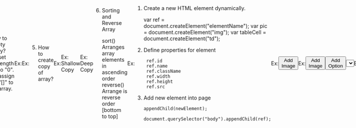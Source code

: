27th March
==============
What is Array?
What is purpose of Array?
How to configure Array?
How to assign and initialize memory for array?
Array Methods

1. Read array properties and elements

    toString()
    join()
    map()
    find()
    filter()
    slice()
    for..in
    for..of

                                        for..in
    - It is an iterator used to read all properties from array.

    Syntax:
            for(var property in collection)
            {
            }

                                        for..of
    - It is an iterator used to read all elements [values] from array.
   
    Syntax:
            for(var item of collection)
            {
            }

FAQ: How to read both properties and values?
Ans:  By using "for..in"

            for(var property in collection)
            {
                document.write(property + "-" + collection[property]);        collection[0]
            }

FAQ: What is difference between a loop and iterator?
Ans:  Loop comprises of initialization, condition, counter to read values from collection.
                    for(var i=0; i<collection.length; i++)
                    {
                    }
        Iterator is a design pattern that allows to read values from collection in sequential      
        order. It doesn't require initialization, condition and counter.

                    for(var item of collection)
                    {
                    }

<script>
   var sales = [35000, 57000, 24400, 67000, 21000];
   for(var property in sales){
      document.write(`[${property}]-${sales[property]}<br>`);
   }
</script>

2. Add elements into array

    push()                    It adds new element(s) as last elements. [bottom]
    unshift()                It adds new element(s) as first elements. [top]
    splice()                It adds new element(s) at any specific location.

Syntax:
    collection.push("item1", "item2", ...);
    collection.unshift("item1", "item2",..);
    collection.splice(indexNumber, deleteCount, "item1", "item2"..);

Ex:
<script>
    var categories = ["Electronics", "Footwear", "Fashion"];
    categories.unshift("All");
    categories.splice(2,0,"Kids", "Men's Clothing");
    for(var property in categories)
    {
      document.write(`[${property}] ${categories[property]}<br>`);
    }
</script>

3. Removing elements from array

    pop()            It removes and returns the last element
    shift()            It removes and returns the first element
    splice()        It removes and returns the specified element(s)

Ex:
<script>
    var categories = ["Electronics", "Footwear", "Fashion"];
    document.write(`${categories.splice(1,2)} removed.<br>`);
    for(var property in categories)
    {
      document.write(`[${property}] ${categories[property]}<br>`);
    }
</script>

4. How to Empty Array?
    - set length to "0".
    - assign "[]" to array.

Ex:
<script>
    var categories = ["Electronics", "Footwear", "Fashion"];
    categories.length = 0;
    document.write(categories);
</script>

Ex:
<script>
    var categories = ["Electronics", "Footwear", "Fashion"];
    categories = [];
    document.write(categories);
</script>

5. How to create copy of array?

Ex:
<script>
    var categories = ["Electronics", "Footwear", "Fashion"];
    var menu = categories;
    document.write(`
         Categories : ${categories} <br>
         Menu : ${menu}
    `);
</script>

Ex:  Shallow Copy
<script>
    var categories = ["Electronics", "Footwear", "Fashion", "Kids"];
    var menu = Array.from(categories);
    document.write(`
         Categories : ${categories} <br>
         Menu : ${menu}
    `);
</script>

Ex: Deep Copy

<script>
    var categories = ["Electronics", "Footwear", "Fashion", "Kids", "Men"];
    var menu = JSON.parse(JSON.stringify(categories));
    document.write(`
         Categories : ${categories} <br>
         Menu : ${menu}
    `);
</script>

6. Sorting and Reverse Array

    sort()                        Arranges array elements in ascending order
    reverse()                    Arrange is reverse order [bottom to top]

Ex:
<script>
     var cities = ["Delhi","Hyd","Mumbai", "Chennai", "Bangalore"];
     cities.sort();
     cities.reverse();
     for(var item of cities) {
      document.write(item  + "<br>");
     }
</script>

                       Dynamically Adding Elements into Page

1. Create a new HTML element dynamically.

     var ref =    document.createElement("elementName");
     var pic =    document.createElement("img");
     var tableCell =    document.createElement("td");

2. Define properties for element

        ref.id
        ref.name
        ref.className
        ref.width
        ref.height
        ref.src

 3. Add new element into page

        appendChild(newElement);

        document.querySelector("body").appendChild(ref);


Ex:
<!DOCTYPE html>
<html lang="en">
<head>
   <meta charset="UTF-8">
   <meta http-equiv="X-UA-Compatible" content="IE=edge">
   <meta name="viewport" content="width=device-width, initial-scale=1.0">
   <title>Document</title>
   <script>
      function AddClick(){
          var pic = document.createElement("img");
          pic.width = "200";
          pic.height = "200";
          pic.border = "2";
          pic.src = "../public/images/shoe.jpg";
          document.getElementById("container").appendChild(pic);
      }
   </script>
</head>
<body>
   <button onclick="AddClick()">Add Image</button>
   <div id="container">

   </div>
</body>
</html>

Ex:
<!DOCTYPE html>
<html lang="en">
<head>
   <meta charset="UTF-8">
   <meta http-equiv="X-UA-Compatible" content="IE=edge">
   <meta name="viewport" content="width=device-width, initial-scale=1.0">
   <title>Document</title>
   <script>
      function AddClick(){
          var pic = document.createElement("img");
          pic.width = "200";
          pic.height = "200";
          pic.border = "2";
          pic.src = "../public/images/shoe.jpg";
          document.getElementById("container").appendChild(pic);
      }
      function AddOption(){
          var option = document.createElement("option");
          option.text = "Delhi";
          option.value = "Delhi";
          document.querySelector("select").appendChild(option);
      }
   </script>
</head>
<body>
   <button onclick="AddClick()">Add Image</button>
   <button onclick="AddOption()">Add Option</button>
   <div id="container">

   </div>
   <select>

   </select>
</body>
</html>

Ex:

<!DOCTYPE html>
<html lang="en">
<head>
   <meta charset="UTF-8">
   <meta http-equiv="X-UA-Compatible" content="IE=edge">
   <meta name="viewport" content="width=device-width, initial-scale=1.0">
   <title>Document</title>
   <script>
      var categories = ["All", "Electronics", "Footwear", "Fashion"];

      function AddOption(){
          document.querySelector("select").innerHTML = "";
          for(var item of categories){
               var option = document.createElement("option");
               option.text = item;
               option.value = item;
               document.querySelector("select").appendChild(option);
          }
      }
   </script>
</head>
<body>
   <button onclick="AddOption()">Add Option</button>
 
   <select>

   </select>
</body>
</html>

Ex:
<!DOCTYPE html>
<html lang="en">
<head>
   <meta charset="UTF-8">
   <meta http-equiv="X-UA-Compatible" content="IE=edge">
   <meta name="viewport" content="width=device-width, initial-scale=1.0">
   <title>Document</title>
   <script>
      var categories = ["All", "Electronics", "Footwear", "Fashion"];

      function AddOption(){
          document.querySelector("select").innerHTML = "";
          for(var item of categories){
               var option = document.createElement("option");
               option.text = item;
               option.value = item;
               document.querySelector("select").appendChild(option);

               var li = document.createElement("li");
               li.innerHTML = item;
               document.querySelector("ol").appendChild(li);

               var tr = document.createElement("tr");
               var td = document.createElement("td");
               td.innerHTML = item;
               tr.appendChild(td);
               document.querySelector("tbody").appendChild(tr);

          }
      }
   </script>
</head>
<body>
   <button onclick="AddOption()">Add Option</button>
 
   <select>

   </select>
   <h2>Categories</h2>
   <ol>

   </ol>
   <h2>Table</h2>
   <table border="1" width="400">
      <thead>
         <tr>
            <th>Categories</th>
         </tr>
      </thead>
      <tbody>

      </tbody>
   </table>
</body>
</html>

# 28 th March 2023
Finding an Element in Array:
   find()                     It returns the matching value using a call back function
   indexOf()                 It returns index number of specified element, if not found it
                             returns -1.
   lastIndexOf()             It returns last occurance index number.


Ex:
<!DOCTYPE html>
<html lang="en">
<head>
    <meta charset="UTF-8">
    <meta http-equiv="X-UA-Compatible" content="IE=edge">
    <meta name="viewport" content="width=device-width, initial-scale=1.0">
    <title>Array</title>
    <link rel="stylesheet" href="../node_modules/bootstrap/dist/css/bootstrap.css">
    <link rel="stylesheet" href="../node_modules/bootstrap-icons/font/bootstrap-icons.css">
    <script>
        var cities = ["Delhi", "Hyd", "Mumbai"];
        function LoadCities(){
            document.getElementById("lstCities").innerHTML = "";
            for(var city of cities){
                var option = document.createElement("option");
                option.text = city;
                option.value = city;
                document.getElementById("lstCities").appendChild(option);
            }
            document.getElementById("lblCount").innerHTML = `Total No of Cities : ${cities.length}`;
        }
        function bodyload(){
            LoadCities();
        }
        function AddClick(){
            var cityName = document.getElementById("txtCity").value;
            if(cities.indexOf(cityName)==-1) {
                cities.push(cityName);
                alert(`${cityName} added to list`);
                document.getElementById("txtCity").value = "";
                cities.sort();
                LoadCities();
            } else {
                alert(`${cityName} Exists`);
            }
        }
        function RemoveClick(){
            var selectedCityName = document.getElementById("lstCities").value;
            var selectedIndex = cities.indexOf(selectedCityName);
            var flag = confirm(`Delete ${selectedCityName}\nAre you sure want to delete?`);
            if(flag==true){
                cities.splice(selectedIndex,1);
                LoadCities();
            }
        }
        function ClearClick(){
            cities.length = 0;
            LoadCities();
        }
        function SortAsc(){
            cities.sort();
            LoadCities();
        }
        function SortDsc(){
            cities.sort();
            cities.reverse();
            LoadCities();
        }
    </script>
</head>
<body class="container-fluid" onload="bodyload()">
    <h2>Array Manipulations</h2>
    <div class="mt-3 mb-3 w-25">
        <div class="input-group">
            <span class="input-group-text">New City : </span>
            <input type="text" id="txtCity" class="form-control">
            <button onclick="AddClick()" class="btn btn-primary">Add</button>
        </div>
    </div>
    <div class="w-25">
        <label class="form-label">Your Cities</label>
        <div>
            <div class="mt-2 mb-2">
                <button class="btn btn-primary" onclick="SortAsc()">
                    <span class="bi bi-sort-alpha-down"></span>
                </button>
                <button class="btn btn-primary" onclick="SortDsc()">
                    <span class="bi bi-sort-alpha-up"></span>
                </button>
            </div>
            <select class="form-select" size="3" id="lstCities">

            </select>
            <label class="form-label" id="lblCount"></label>
        </div>
        <div class="mt-3">
            <button class="btn btn-danger" onclick="RemoveClick()"> <span class="bi bi-trash-fill"></span>Remove City</button>
            <button class="btn btn-danger" onclick="ClearClick()">Clear All</button>
        </div>

    </div>
</body>
</html>


Ex:
<!DOCTYPE html>
<html lang="en">
<head>
    <meta charset="UTF-8">
    <meta http-equiv="X-UA-Compatible" content="IE=edge">
    <meta name="viewport" content="width=device-width, initial-scale=1.0">
    <title>Document</title>
    <script>
         var photos = ["images/m1.jpg", "images/m2.jpg", "images/m3.jpg", "images/m4.jpg", "images/m5.jpg"];
          function bodyload(){
              for(var path of photos) {
                  var img = document.createElement("img");
                  img.src = path;
                  img.width = "200";
                  img.height = "200";
                  document.getElementById("gallery").appendChild(img);
              }
          }
    </script>
    <style>
        body {
            height: 500px;
            display: flex;
            justify-content: center;
            align-items: center;
        }
        img:hover {
            transform: scale(1.5);
            transition: 2s;
            box-shadow: 10px 10px 3px gray;
        }
        img {
            transition: 2s;
        }
        marquee {
            padding: 100px;
        }
    </style>
</head>
<body onload="bodyload()">
    <div>
        <marquee scrollamount="10" id="gallery" onmouseover="this.stop()" onmouseout="this.start()">

        </marquee>
    </div>
</body>
</html>

                                    Object Type
- Object is set of properties and functions.
- Object is to store all related data and logic together.
- "Alan Kay" introduced the concept of Object into computer programming in early 1960's.
- Joahn Olay and Nygaard developer object oriented programming in early 1967.
- It was formulated with a language "SIMULA".

Syntax:
            let  tv  =  { }

- Data and logic is stored in object in the form of "Key - Value" collection.

Syntax:
            let  tv = {
                Key : value,
                Key : value
            }

- All keys are "string" type.
- Value can any type, Primitive or Non-primitive.
- If object comprises of only data and no logic then it is reffered as "JSON".
  [JavaScript Object Notation]
- JSON is format used to represent data.     [JSON, XML]

JSON
    {
        "Name": "Samsung TV",
        "Price" : 30000.44,
        "Stock" : true
    }

XML
    <Product>
        <Name> Samsung TV </Name>
        <Price> 30000.44 </Price>
        <Stock> true </Stock>
    </Product>

- You can access any key with reference of object.

Ex:
<script>
     var tv = {
        "Name": "Samsung TV",
        "Price": 50000.33,
        "Stock": true,
        "Cities": ["Delhi", "Hyd"],
        "Rating": {"Rate":4.3, "Count": 3500}
     }
     document.write(`
          Name  : ${tv.Name} <br>
          Price : ${tv.Price} <br>
          Stock : ${tv.Stock} <br>
          Cities: ${tv.Cities.toString()} <br>
          Rating : ${tv.Rating.Rate} [${tv.Rating.Count}]
     `);
</script>

# 29th MArch 2023
======================================
What is an Object in JavaScript?
- Key and Value collection
- It is used to keep all related data and logic together.
- If object maps only to data then it is known as JSON.
  [JavaScript Object Notation]
- Every key is "string" type.
- Every value can be any type, primitive or non-primitive
- If you want to maintain data in a separate location then you can create "JSON" file.
                                file.json
Syntax:
        var product = {
            "Name": "Samsung TV",
            "Price" : 45000.44,
            "Stock": true,    
            "Cities": ["Delhi", "Hyd"],
            "Rating": {"Rate":4.4, "Count":4500}            
         }

- Object can contain both data and logic

Syntax:
        var product =  {
            "Name":    "TV",
            "Price": 45000.44,
            "Qty": 3,
            "Total": function() {
             },
            "Print": function() {
            }
        }

- You can access the properties and functions with in object by using "this" keyword.

            "Total": function() {
                 return this.Qty * this.Price;
              }

- You can access the properties and functions outside object by using object reference.

             product.Qty
             product.Total()
             product.Print()

- Data is stored in property and logic is defined in function.

Ex:
<script>
     var tv = {
        "Name": "Samsung TV",
        "Price": 0,
        "Qty": 2,
        "Total": function(){
           return this.Qty * this.Price;
        },
        "Print": function(){
           document.write(`Name=${this.Name}<br>Price=${this.Price}<br>Qty=${this.Qty}<br>Total=${this.Total()}`);
        }
     }
    tv.Price = parseFloat(prompt("Enter Price"));
    tv.Print();
</script>

Note: Often JavaScript object is called as "Pseudo Class".

                                    Array of Objects

Data Source: Table

        ProductId            Name                Price
        ----------------------------------------------------
        1                    TV                    35000.44
        2                    Mobile                12000.33

Middleware : API [Application Programming Interface]
                 To make the data reachable to every device and OS services.

Data Format: JSON
         var products =
            [
                {"ProductId":1, "Name": "TV", "Price": 35000.44},        => 0
                {"ProductId":2, "Name": "Mobile", "Price": 12000.33}    => 1
            ]

        Mobile Price :  products[1].Price

- To access data from JSON file or API URL  browser needs "XMLHttpRequest" object.
- JavaScript provides a promise called "fetch()" which uses XMLHttpRequest.
- Promise is a function that returns accurate status of any task performed.
            Promise Fullfilled
            Promise Rejected
            Promise Failed

Syntax:
                fetch("url | path")
                .then(function(){
                    on success
                })        
                .catch(function(){
                    on failure
                })
                .finally(function(){
                    always..
                })



Ex:
1. add a new folder into project
        "data"

2. add a new file into data folder

        "flipkart.json"
{
    "title": "vivo T1 44W (Midnight Galaxy, 128 GB)  (4 GB RAM)",
    "price": 14499,
    "actualPrice":17999,
    "offers": [
         "Bank Offer10% off on Bank of Baroda Credit Card EMI Transactions, up to ₹1,000 on orders of ₹5,000 and aboveT&C",
         "Bank Offer10% off on IDFC FIRST Bank Credit Card EMI Transactions, up to ₹1,000 on orders of ₹5,000 and aboveT&C",
         "Bank Offer10% off on IndusInd Bank Credit Card EMI Transactions, up to ₹1,000 on orders of ₹7,500 and aboveT&C",
         "Buy this Product and Get Extra ₹500 Off on Bikes & ScootersT&C"
    ],
    "rating": {"rate":4.5, "ratings":96490, "reviews": 5600},
    "photo": "../public/images/m1.jpg"
}

3. Add a new HTML page

        flipkart.html

<!DOCTYPE html>
<html lang="en">
<head>
    <meta charset="UTF-8">
    <meta http-equiv="X-UA-Compatible" content="IE=edge">
    <meta name="viewport" content="width=device-width, initial-scale=1.0">
    <title>Flipkart</title>
    <link rel="stylesheet" href="../node_modules/bootstrap/dist/css/bootstrap.css">
    <link rel="stylesheet" href="../node_modules/bootstrap-icons/font/bootstrap-icons.css">
    <script>
        function bodyload(){
            fetch("../data/flipkart.json")
            .then(function(response){
                return response.json();  
            })
            .then(function(product){
                document.getElementById("productImage").src= product.photo;
                document.getElementById("productTitle").innerHTML = product.title;
                document.getElementById("productRating").innerHTML = product.rating.rate;
                document.getElementById("productReviews").innerHTML = `${product.rating.ratings} Ratings & ${product.rating.reviews} Reviews`.fontcolor('gray').bold();
                document.getElementById("productPrice").innerHTML = `&#8377; ${product.price} <font size='5' color='gray'><strike> &#8377; ${product.actualPrice}</strike></font>`;
                for(var offer of product.offers){
                    var li = document.createElement("li");
                    li.innerHTML = `<span class="bi bi-tag-fill text-success"></span> ${offer}`;
                    li.className = "mb-2 mt-2";
                    document.querySelector("ul").appendChild(li);
                }
            })
        }
    </script>
</head>
<body class="container-fluid" onload="bodyload()">
    <section class="row mt-4">
        <div class="col-3">
            <img width="300" height="400" id="productImage">
        </div>
        <div class="col-9">
            <h3 id="productTitle"></h3>
            <div class="d-flex">
                <div class="bg-success text-white p-1 rounded" style="width:60px">
                    <span id="productRating"></span> <span class="bi bi-star-fill"></span>
                 </div>
                 <div class="ms-3">
                     <span id="productReviews"></span>
                 </div>
            </div>
            <div class="mt-4">
                <h1 id="productPrice"></h1>
            </div>
            <div>
                <h3>Offers</h3>
                <ul>
                   
                </ul>
            </div>
        </div>
    </section>
</body>
</html>


# 31st March 2023
=========================
Nasa API

<!DOCTYPE html>
<html lang="en">
<head>
    <meta charset="UTF-8">
    <meta http-equiv="X-UA-Compatible" content="IE=edge">
    <meta name="viewport" content="width=device-width, initial-scale=1.0">
    <title>Document</title>
    <link rel="stylesheet" href="../node_modules/bootstrap/dist/css/bootstrap.css">
    <script>
        function bodyload(){
            fetch("https://api.nasa.gov/mars-photos/api/v1/rovers/curiosity/photos?sol=1000&api_key=6ffzhNjjV1XA2HkP9u2ghEmZVMK8Rb2M2ZG4n6Fl&quot;)
            .then(function(res){
                return res.json();
            })
            .then(function(marsObject){
                console.log(marsObject);
                for(var item of marsObject.photos)
                {
                    var div = document.createElement("div");
                    div.className = "card p-2 m-2";
                    div.style.width = "200px";
                    div.innerHTML = `
                        <img src=${item.img_src} height="150" class="card-img-top">
                        <div class="card-header">
                            <h2>${item.id}</h2>
                        </div>
                        <div class="card-body">
                            <dl>
                              <dt>Camera</dt>
                              <dd>${item.camera.full_name}</dd>
                              <dt>Rover</dt>
                              <dd>${item.rover.name}</dd>
                            </dl>
                        </div>
                    `;
                    document.querySelector("main").appendChild(div);
                }
            })
        }
    </script>
</head>
<body class="container-fluid" onload="bodyload()">
    <h2>Mars Rover Photos</h2>
    <main class="d-flex flex-wrap">

    </main>
</body>
</html>


Ex:
products.json

[
    {
        "Name": "Samsung TV",
        "Price": 45000.44,
        "Rating": {"Rate":4.3, "Count":5000}
    },
    {
        "Name": "Nike Casuals",
        "Price": 5700.33,
        "Rating": {"Rate":3.6, "Count":3200}
    },
    {
        "Name": "Watch",
        "Price": 3500.33,
        "Rating":{"Rate":4.2, "Count":5000}
    }
]

<!DOCTYPE html>
<html lang="en">
<head>
    <meta charset="UTF-8">
    <meta http-equiv="X-UA-Compatible" content="IE=edge">
    <meta name="viewport" content="width=device-width, initial-scale=1.0">
    <title>Document</title>
    <script>
        function bodyload(){
            fetch("../data/products.json")
            .then(function(response){
                return response.json();
            })
            .then(function(products){
                for(var product of products){
                    var tr = document.createElement("tr");
                    var tdName = document.createElement("td");
                    var tdPrice = document.createElement("td");
                    var tdRating = document.createElement("td");

                    tdName.innerHTML = product.Name;
                    tdPrice.innerHTML = product.Price;
                    tdRating.innerHTML = `${product.Rating.Rate} [${product.Rating.Count}]`;

                    tr.appendChild(tdName);
                    tr.appendChild(tdPrice);
                    tr.appendChild(tdRating);

                    document.querySelector("tbody").appendChild(tr);
                }
            })
        }
    </script>
</head>
<body onload="bodyload()">
    <table border="1" width="400">
        <thead>
            <tr>
                <th>Name</th>
                <th>Price</th>
                <th>Rating</th>
            </tr>
        </thead>
        <tbody>

        </tbody>
    </table>
</body>
</html>




                                 Fakestore API

GET Requests

http://fakestoreapi.com

/products                                            [ { }, { } ]   20
/products/1                                        { }   specific product by id
/products/categories                            [""]     list of all categories
/products/category/jewelery                    [{},{}]  specific category products

Ex:
<!DOCTYPE html>
<html lang="en">
<head>
    <meta charset="UTF-8">
    <meta http-equiv="X-UA-Compatible" content="IE=edge">
    <meta name="viewport" content="width=device-width, initial-scale=1.0">
    <title>Shopper|Online Shopping</title>
    <link rel="stylesheet" href="../node_modules/bootstrap/dist/css/bootstrap.css">
    <link rel="stylesheet" href="../node_modules/bootstrap-icons/font/bootstrap-icons.css">
    <script type="text/javascript">
        function LoadCategories(){
            fetch("http://fakestoreapi.com/products/categories&quot;)
            .then(function(response){
                return response.json();
            })
            .then(function(categories){
                categories.unshift("all");
                for(var category of categories){
                    var option = document.createElement("option");
                    option.text = category.toUpperCase();
                    option.value = category;
                    document.getElementById("lstCategories").appendChild(option);
                }
            })
        }
        function LoadProducts(url){
            document.querySelector("main").innerHTML="";
            fetch(url)
            .then(function(response){
                return response.json();
            })
            .then(function(products){
                for(var product of products){
                    var card = document.createElement("div");
                    card.className = "card p-2 m-2";
                    card.style.width = "200px";
                    card.innerHTML = `
                        <img src=${product.image} class="card-img-top" height="100">
                        <div class="card-header overflow-auto" style="height:80px">
                            <p>${product.title}</p>
                        </div>
                        <div class="card-body">
                            <dl>
                                <dt>Price</dt>
                                <dd>${product.price}</dd>
                                <dt>Rating</dt>
                                <dd>
                                    <span class="bi bi-star-fill text-success"> </span>
                                    ${product.rating.rate} [${product.rating.count}]
                                </dd>
                            </dl>
                        </div>
                        <div class="card-footer">
                            <button onclick="AddToCartClick(${product.id})" class="btn btn-danger w-100">
                             <span class="bi bi-cart4"></span> Add to Cart
                            </button>
                        </div>
                    `;
                    document.querySelector("main").appendChild(card);
                }
            })
        }
        function bodyload(){
            LoadCategories();
            LoadProducts("http://fakestoreapi.com/products&quot;);
            GetCartCount();
        }
        function CategoryChanged(){
            var categoryName = document.getElementById("lstCategories").value;
            if(categoryName=="all"){
                LoadProducts("http://fakestoreapi.com/products&quot;);
            } else {
                LoadProducts(`http://fakestoreapi.com/products/category/${categoryName}`);
            }
        }
        function NavClick(categoryName){
            document.getElementById("lstCategories").value = categoryName;
            if(categoryName=="all"){
                LoadProducts("http://fakestoreapi.com/products&quot;);
            } else {
                LoadProducts(`http://fakestoreapi.com/products/category/${categoryName}`);
            }
        }
        var cartItems = [];
        function GetCartCount(){
            document.getElementById("cartCount").innerHTML = cartItems.length;
        }
        function AddToCartClick(id) {
            fetch(`http://fakestoreapi.com/products/${id}`)
            .then(function(response){
                return response.json();
            })
            .then(function(product){
                alert(`${product.title}\nAdded to Cart`);
                cartItems.push(product);
                GetCartCount();
            })
        }
        function LoadCartItems(){
            document.querySelector("tbody").innerHTML= "";
            for(var item of cartItems){
                var tr = document.createElement("tr");
                var tdTitle = document.createElement("td");
                var tdImage = document.createElement("td");
                var tdPrice = document.createElement("td");
                var tdAction = document.createElement("td");

                tdTitle.innerHTML = item.title;
                tdImage.innerHTML = `<img src=${item.image} width="50" height="50">`;
                tdPrice.innerHTML = item.price;
                tdAction.innerHTML = `
                 <button class="bi bi-trash-fill btn btn-danger"></button>
                `;

                tr.appendChild(tdTitle);
                tr.appendChild(tdImage);
                tr.appendChild(tdPrice);
                tr.appendChild(tdAction);

                document.querySelector("tbody").appendChild(tr);
            }
        }
    </script>
    <style>
        a {
            color:white;
            text-decoration: none;
        }
        a:hover {
            color:yellow;
        }
    </style>
</head>
<body class="container-fluid" onload="bodyload()">
    <header class="d-flex justify-content-between p-2 bg-dark text-white mt-2">
        <div>
            <span style="font-size:25px; font-weight:bold">Shopper.</span>
        </div>
        <div style="font-size: 20px;">
            <span class="me-3"><a href="javascript:NavClick('all')">Home</a></span>
            <span class="me-3"><a href="javascript:NavClick('electronics')">Electronics</a></span>
            <span class="me-3"><a href="javascript:NavClick('jewelery')">Jewelery</a></span>
            <span class="me-3"><a href="javascript:NavClick('men\'s clothing')">Men's Fashion</a></span>
            <span class="me-3"><a href="javascript:NavClick('women\'s clothing')">Women's Fashion</a></span>
        </div>
        <div>
            <span class="bi bi-search me-3"></span>
            <span class="bi bi-person me-3"></span>
            <span class="bi bi-heart me-3"></span>
            <button onclick="LoadCartItems()" data-bs-target="#cart" data-bs-toggle="modal" class="btn text-white position-relative">
                <span class="bi bi-cart"></span>
                <span id="cartCount" class="badge bg-danger position-absolute rounded rounded-circle"></span>
            </button>
            <div class="modal fade" id="cart">
                <div class="modal-dialog">
                    <div class="modal-content">
                        <div class="modal-header">
                            <h4 class="text-primary">Your Cart Summary</h4>
                            <button class="btn-close" data-bs-dismiss="modal"></button>
                        </div>
                        <div class="modal-body">
                            <table class="table table-hover">
                                <thead>
                                    <tr>
                                        <th>Title</th>
                                        <th>Preview</th>
                                        <th>Price</th>
                                    </tr>
                                </thead>
                                <tbody>

                                </tbody>
                            </table>
                        </div>
                    </div>
                </div>
            </div>
        </div>
    </header>
    <section class="mt-3 row">
        <nav class="col-2">
            <div>
                <label class="form-label fw-bold">Select Category</label>
                <div>
                    <select onchange="CategoryChanged()" class="form-select" id="lstCategories">

                    </select>
                </div>
            </div>
        </nav>
        <main class="col-10 d-flex flex-wrap overflow-auto" style="height:500px">

        </main>
    </section>
    <script src="../node_modules/jquery/dist/jquery.js"></script>
    <script src="../node_modules/bootstrap/dist/js/bootstrap.bundle.js"></script>
</body>
</html>